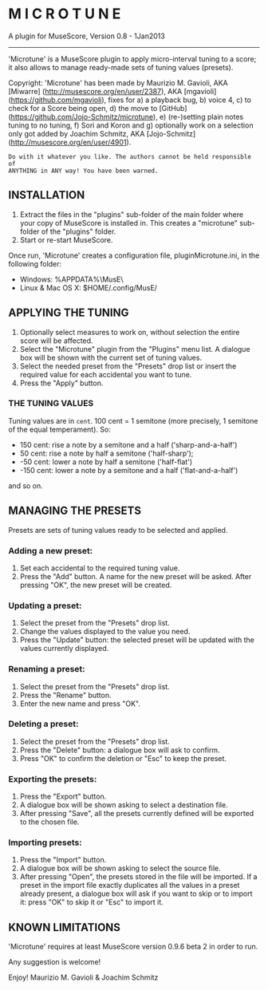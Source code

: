 M I C R O T U N E
=================

A plugin for MuseScore,
Version 0.8 - 1Jan2013
  
---

'Microtune' is a MuseScore plugin to apply micro-interval tuning to a score;
it also allows to manage ready-made sets of tuning values (presets).
  
Copyright: 'Microtune' has been made by Maurizio M. Gavioli, AKA [Miwarre]
    (http://musescore.org/en/user/2387), AKA [mgavioli]
    (https://github.com/mgavioli), fixes for a) a playback bug, b) voice 4,
    c) to check for a Score being open, d) the move to [GitHub]
    (https://github.com/Jojo-Schmitz/microtune), 
    e) (re-)setting plain notes tuning to no tuning, f) Sori and Koron
    and g) optionally work on a selection only got added by Joachim Schmitz,
    AKA [Jojo-Schmitz] (http://musescore.org/en/user/4901).

    Do with it whatever you like. The authors cannot be held responsible of
    ANYTHING in ANY way! You have been warned.


## INSTALLATION

1.  Extract the files in the "plugins" sub-folder of the main folder where your
    copy of MuseScore is installed in. This creates a "microtune" sub-folder of
    the "plugins" folder.
2.  Start or re-start MuseScore.

Once run, 'Microtune' creates a configuration file, pluginMicrotune.ini, in the
following folder:

- Windows:		%APPDATA%\MusE\
- Linux & Mac OS X:	$HOME/.config/MusE/


## APPLYING THE TUNING

1.  Optionally select measures to work on, without selection the entire score
    will be affected.
2.  Select the "Microtune" plugin from the "Plugins" menu list.
    A dialogue box will be shown with the current set of tuning values.
3.  Select the needed preset from the "Presets" drop list or insert the required
    value for each accidental you want to tune.
4.  Press the "Apply" button.


### THE TUNING VALUES

Tuning values are in `cent`. 100 cent = 1 semitone (more precisely, 1 semitone
of the equal temperament). So:

*   150 cent:  rise a note by a semitone and a half ('sharp-and-a-half')
*   50 cent:  rise a note by half a semitone ('half-sharp');
*   -50 cent:  lower a note by half a semitone ('half-flat')
*   -150 cent:  lower a note by a semitone and a half ('flat-and-a-half')

and so on.


## MANAGING THE PRESETS

Presets are sets of tuning values ready to be selected and applied.

### Adding a new preset:

1.  Set each accidental to the required tuning value.
2.  Press the "Add" button. A name for the new preset will be asked. After
    pressing "OK", the new preset will be created.

### Updating a preset:

1.  Select the preset from the "Presets" drop list.
2.  Change the values displayed to the value you need.
3.  Press the "Update" button: the selected preset will be updated with the
    values currently displayed.

### Renaming a preset:

1.  Select the preset from the "Presets" drop list.
2.  Press the "Rename" button.
3.  Enter the new name and press "OK".

### Deleting a preset:

1.  Select the preset from the "Presets" drop list.
2.  Press the "Delete" button: a dialogue box will ask to confirm.
3.  Press "OK" to confirm the deletion or "Esc" to keep the preset.

### Exporting the presets:

1.  Press the "Export" button.
2.  A dialogue box will be shown asking to select a destination file.
3.  After pressing "Save", all the presets currently defined will be exported
    to the chosen file.

### Importing presets:

1.  Press the "Import" button.
2.  A dialogue box will be shown asking to select the source file.
3.  After pressing "Open", the presets stored in the file will be imported. If
    a preset in the import file exactly duplicates all the values in a preset
    already present, a dialogue box will ask if you want to skip or to import
    it: press "OK" to skip it or "Esc" to import it.


## KNOWN LIMITATIONS

'Microtune' requires at least MuseScore version 0.9.6 beta 2 in order to run.


Any suggestion is welcome!

Enjoy!
	Maurizio M. Gavioli & Joachim Schmitz
